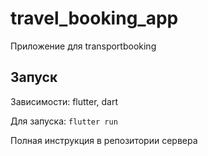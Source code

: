 # travel_booking_app

Приложение для transportbooking

## Запуск

Зависимости: flutter, dart

Для запуска: `flutter run`

Полная инструкция в репозитории сервера

[репозитории сервера]: https://github.com/Foxelyss/transportbooking
